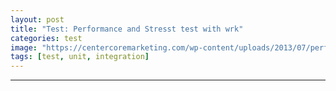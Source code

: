 ```yaml
---
layout: post
title: "Test: Performance and Stresst test with wrk"
categories: test
image: "https://centercoremarketing.com/wp-content/uploads/2013/07/performance-driven-banner-USE.jpg"
tags: [test, unit, integration]
---
```


<!--more-->

---